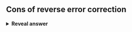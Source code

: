 ## Cons of reverse error correction
<details>
<summary><b>Reveal answer</b></summary>
- Only detects errors, doesnt fix them<br>- Has to ask for retransmission<br>- Unsuited for real-time applications<br>- Unsuited for simplex communication e.g. broadcasting, as there is no feedback
</details>
